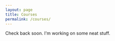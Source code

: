 ```yaml
---
layout: page
title: Courses
permalink: /courses/
---
```


Check back soon. I'm working on some neat stuff.